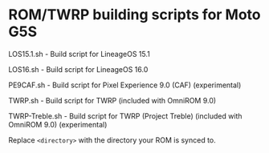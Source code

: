 # ROM/TWRP building scripts for Moto G5S

LOS15.1.sh - Build script for LineageOS 15.1

LOS16.sh - Build script for LineageOS 16.0

PE9CAF.sh - Build script for Pixel Experience 9.0 (CAF) (experimental)

TWRP.sh - Build script for TWRP (included with OmniROM 9.0)

TWRP-Treble.sh - Build script for TWRP (Project Treble) (included with OmniROM 9.0) (experimental)

Replace `<directory>` with the directory your ROM is synced to.
